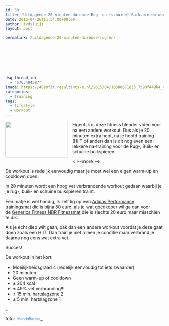 ```yaml
---
id: 30
title: 'Uitdagende 20 minuten durende Rug- en (schuine) Buikspieren workout'
date: 2015-04-26T11:54:00+00:00
author: tvdsluijs
layout: post

permalink: /uitdagende-20-minuten-durende-rug-en/








dsq_thread_id:
  - "5763494587"
image: https://40enfit.resultants-e.nl/2015/04/10388671833_7398f449b4_c.jpg
categories:
  - Training
tags:
  - lifestyle
  - workout
---
```

<div class="separator" style="clear: both; text-align: center;">
  <a href="https://farm6.staticflickr.com/5478/10388671833_7398f449b4_c.jpg" imageanchor="1" style="clear: left; float: left; margin-bottom: 1em; margin-right: 1em;"><img border="0" height="112" src="https://farm6.staticflickr.com/5478/10388671833_7398f449b4_c.jpg" width="200" /></a>
</div>

Eigenlijk is deze fitness blender video voor na een andere workout. Dus als je 20 minuten extra hebt, na je hoofd training (HIIT of ander) dan is dit nog even een lekkere na-training voor de Rug-, Buik- en schuine buikspieren.
  
< !--more -->

De workout is redelijk eenvoudig maar je moet wel een eigen warm-up en cooldown doen.

In 20 minuten wordt een hoog vet verbrandende workout gedaan waarbij je je rug-, buik- en schuine buikspieren traint.

Een matje is wel handig, ik zelf lig op een <a href="http://www.fitnesskoerier.nl/adidas-performance-trainingsmat.html" target="_blank">Adidas Performance trainingsmat</a>&nbsp;die is bijna 50 euro, als je wat goedkoper wil ga dan voor de&nbsp;<a href="http://www.fitnesskoerier.nl/generics-fitness-nbr-fitnessmat-180-x-60-x-15-cm.html" target="_blank">Generics Fitness NBR Fitnessmat</a>&nbsp;die is slechts 20 euro maar misschien te dik.

Als je echt diep wilt gaan, pak dan een andere workout voordat je deze gaat doen zoals een HIIT. Dan train je niet alleen je conditie maar verbrand je daarna nog eens wat extra vet.

Succes!

De workout in het kort:

  * Moeilijkheidsgraad 4 (redelijk eenvoudig tot iets zwaarder)
  * 20 minuten
  * Geen warm-up of cooldown
  * ± 204 kcal&nbsp;
  * ± 49% vet verbranding!!!
  * ± 15 min. hartslagzone 2
  * ± 5 min. hartslagzone 1

_
  
foto:&nbsp;&nbsp;<a href="https://www.flickr.com/photos/mandomail/" style="background-color: #fefefe; color: #0063dc; font-family: Arial, Helvetica, sans-serif; font-size: 12px; line-height: 18px; text-decoration: none;">MandoBarista</a>_